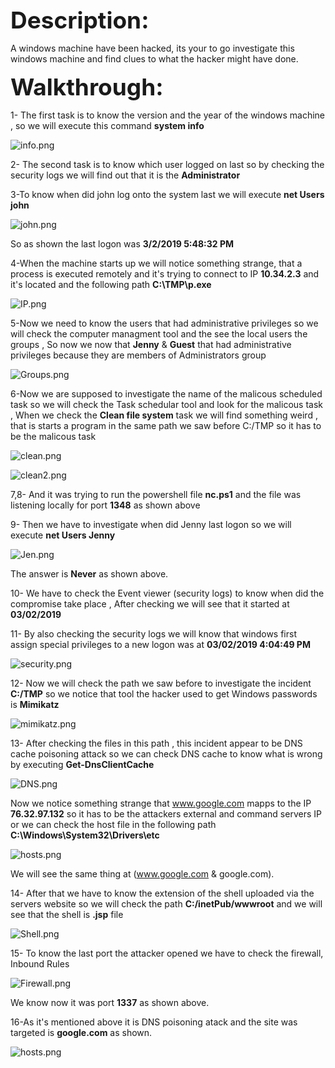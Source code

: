 
<span style=" font-size:37px;"> **Description:** </span><br/>

A windows machine have been hacked, its your to go investigate this windows machine and find clues to what the hacker might have done.


<span style=" font-size:37px;"> **Walkthrough:** </span><br/>

1- The first task is to know the version and the year of the windows machine , so we will execute this command **system info** 

![info.png]({{site.baseurl}}/info.png)


2- The second task is to know which user logged on last so by checking the security logs we will find out that it is the **Administrator**

3-To know when did john log onto the system last we will execute **net Users john**

![john.png]({{site.baseurl}}/john.png)


So as shown the last logon was **3/2/2019 5:48:32 PM**


4-When the machine starts up we will notice something strange, that a process is executed remotely and it's trying to connect to IP **10.34.2.3** and it's located and the following path **C:\TMP\p.exe**



![IP.png]({{site.baseurl}}/IP.png)



5-Now we need to know the users that had administrative privileges so we will check the computer managment tool and the see the local users the groups , So now we now that **Jenny** & **Guest** that had administrative privileges because they are members of Administrators group

![Groups.png]({{site.baseurl}}/Groups.png)


6-Now we are supposed to investigate the name of the malicous scheduled task so we will check the Task schedular tool and look for the malicous task , When we check the **Clean file system** task we will find something weird , that is starts a program in the same path we saw before C:/TMP so it has to be the malicous task

![clean.png]({{site.baseurl}}/clean.png)




![clean2.png]({{site.baseurl}}/clean2.png)


7,8- And it was trying to run the powershell file **nc.ps1** and the file was listening locally for port **1348** as shown above 


9- Then we have to investigate when did Jenny last logon so we will execute **net Users Jenny** 

![Jen.png]({{site.baseurl}}/Jen.png)


The answer is **Never** as shown above.

10- We have to check the Event viewer (security logs) to know when did the compromise take place , After checking we will see that it started at **03/02/2019**


11- By also checking the security logs we will know that windows first assign special privileges to a new logon was at **03/02/2019 4:04:49 PM** 


![security.png]({{site.baseurl}}/security.png)


12- Now we will check the path we saw before to investigate the incident **C:/TMP** so we notice that tool the hacker used to get Windows passwords is **Mimikatz**

![mimikatz.png]({{site.baseurl}}/mimikatz.png)


13- After checking the files in this path , this incident appear to be DNS cache poisoning attack so we can check DNS cache to know what is wrong by executing **Get-DnsClientCache**


![DNS.png]({{site.baseurl}}/DNS.png)


Now we notice something strange that www.google.com mapps to the IP **76.32.97.132** so it has to be the attackers external and command servers IP or we can check the host file in the following path **C:\Windows\System32\Drivers\etc**

![hosts.png]({{site.baseurl}}/hosts.png)


We will see the same thing at (www.google.com & google.com).



14- After that we have to know the extension of the shell uploaded via the servers website so we will check the path **C:/inetPub/wwwroot** and we will see that the shell is **.jsp** file


![Shell.png]({{site.baseurl}}/Shell.png)


15- To know the last port the attacker opened we have to check the firewall, Inbound Rules

![Firewall.png]({{site.baseurl}}/Firewall.png)


We know now it was port **1337** as shown above.


16-As it's mentioned above it is DNS poisoning atack and the site was targeted is **google.com** as shown.


![hosts.png]({{site.baseurl}}/hosts.png)